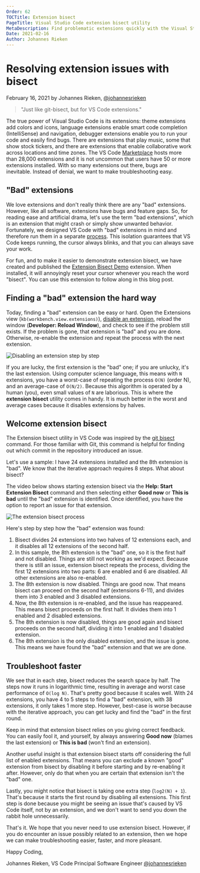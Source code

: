 ```yaml
---
Order: 62
TOCTitle: Extension bisect
PageTitle: Visual Studio Code extension bisect utility
MetaDescription: Find problematic extensions quickly with the Visual Studio Code extension bisect utility
Date: 2021-02-16
Author: Johannes Rieken
---
```


# Resolving extension issues with bisect

February 16, 2021 by Johannes Rieken, [@johannesrieken](https://twitter.com/johannesrieken)

> "Just like git-bisect, but for VS Code extensions."

The true power of Visual Studio Code is its extensions: theme extensions add colors and icons, language extensions enable smart code completion (IntelliSense) and navigation, debugger extensions enable you to run your code and easily find bugs. There are extensions that play music, some that show stock tickers, and there are extensions that enable collaborative work across locations and time zones. The VS Code [Marketplace](https://marketplace.visualstudio.com/vscode) hosts more than 28,000 extensions and it is not uncommon that users have 50 or more extensions installed. With so many extensions out there, bugs are inevitable. Instead of denial, we want to make troubleshooting easy.

## "Bad" extensions

We love extensions and don't really think there are any "bad" extensions. However, like all software, extensions have bugs and feature gaps. So, for reading ease and artificial drama, let's use the term "bad extensions", which is an extension that might crash or simply show unwanted behavior. Fortunately, we designed VS Code with "bad" extensions in mind and therefore run them in a separate [process](https://code.visualstudio.com/api/advanced-topics/extension-host). This isolation guarantees that VS Code keeps running, the cursor always blinks, and that you can always save your work.

For fun, and to make it easier to demonstrate extension bisect, we have created and published the [Extension Bisect Demo](https://marketplace.visualstudio.com/items?itemName=jrieken.bisectdemo) extension. When installed, it will annoyingly reset your cursor whenever you reach the word "bisect". You can use this extension to follow along in this blog post.

## Finding a "bad" extension the hard way

Today, finding a "bad" extension can be easy or hard.  Open the Extensions view (`kb(workbench.view.extensions)`), [disable an extension](https://code.visualstudio.com/docs/editor/extension-gallery#_disable-an-extension), reload the window (**Developer: Reload Window**), and check to see if the problem still exists. If the problem is gone, that extension is "bad" and you are done. Otherwise, re-enable the extension and repeat the process with the next extension.

![Disabling an extension step by step](./disable_manually.png)

If you are lucky, the first extension is the "bad" one; if you are unlucky, it's the last extension. Using computer science language, this means with `N` extensions, you have a worst-case of repeating the process `O(N)` (order N), and an average-case of `O(N/2)`. Because this algorithm is operated by a human (you), even small values of `N` are laborious. This is where the **extension bisect** utility comes in handy. It is much better in the worst and average cases because it disables extensions by halves.

## Welcome extension bisect

The Extension bisect utility in VS Code was inspired by the [git bisect](https://git-scm.com/docs/git-bisect) command. For those familiar with Git, this command is helpful for finding out which commit in the repository introduced an issue.

Let's use a sample: I have 24 extensions installed and the 8th extension is "bad". We know that the iterative approach requires 8 steps. What about bisect?

The video below shows starting extension bisect via the **Help: Start Extension Bisect** command and then selecting either **Good now** or **This is bad** until the "bad" extension is identified. Once identified, you have the option to report an issue for that extension.

![The extension bisect process](bisect.gif)

Here's step by step how the "bad" extension was found:

1. Bisect divides 24 extensions into two halves of 12 extensions each, and it disables all 12 extensions of the second half.
2. In this sample, the 8th extension is the "bad" one, so it is the first half and not disabled. Things are still not working as we'd expect. Because there is still an issue, extension bisect repeats the process, dividing the first 12 extensions into two parts: 6 are enabled and 6 are disabled. All other extensions are also re-enabled.
3. The 8th extension is now disabled. Things are good now. That means bisect can proceed on the second half (extensions 6-11), and divides them into 3 enabled and 3 disabled extensions.
4. Now, the 8th extension is re-enabled, and the issue has reappeared. This means bisect proceeds on the first half. It divides them into 1 enabled and 2 disabled extensions.
5. The 8th extension is now disabled, things are good again and bisect proceeds on the second half, dividing it into 1 enabled and 1 disabled extension.
6. The 8th extension is the only disabled extension, and the issue is gone. This means we have found the "bad" extension and that we are done.

## Troubleshoot faster

We see that in each step, bisect reduces the search space by half. The steps now it runs in logarithmic time, resulting in average and worst case performance of `O(log N)`. That's pretty good because it scales well. With 24 extensions, you have 4 to 5 steps to find a "bad" extension, with 38 extensions, it only takes 1 more step. However, best-case is worse because with the iterative approach, you can get lucky and find the "bad" in the first round.

Keep in mind that extension bisect relies on you giving correct feedback. You can easily fool it, and yourself, by always answering **Good now** (blames the last extension) or **This is bad** (won't find an extension).

Another useful insight is that extension bisect starts off considering the full list of enabled extensions. That means you can exclude a known "good" extension from bisect by disabling it before starting and by re-enabling it after. However, only do that when you are certain that extension isn't the "bad" one.

Lastly, you might notice that bisect is taking one extra step (`log2(N) + 1`). That's because it starts the first round by disabling all extensions. This first step is done because you might be seeing an issue that's caused by VS Code itself, not by an extension, and we don't want to send you down the rabbit hole unnecessarily.

That's it. We hope that you never need to use extension bisect. However, if you do encounter an issue possibly related to an extension, then we hope we can make troubleshooting easier, faster, and more pleasant.

Happy Coding,

Johannes Rieken, VS Code Principal Software Engineer [@johannesrieken](https://twitter.com/johannesrieken)
